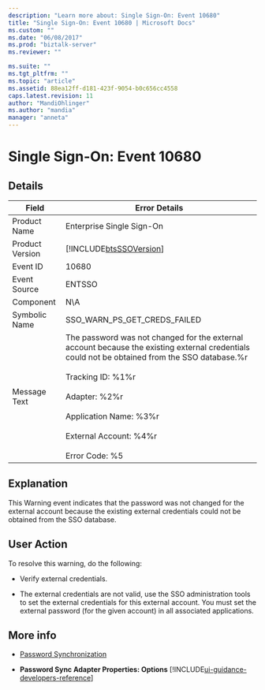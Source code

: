 ```yaml
---
description: "Learn more about: Single Sign-On: Event 10680"
title: "Single Sign-On: Event 10680 | Microsoft Docs"
ms.custom: ""
ms.date: "06/08/2017"
ms.prod: "biztalk-server"
ms.reviewer: ""

ms.suite: ""
ms.tgt_pltfrm: ""
ms.topic: "article"
ms.assetid: 88ea12ff-d181-423f-9054-b0c656cc4558
caps.latest.revision: 11
author: "MandiOhlinger"
ms.author: "mandia"
manager: "anneta"
---
```

# Single Sign-On: Event 10680
## Details  

| Field | Error Details |
|-----------------|---------------------------------------------------------------------------------------------------------------------------------------------------------------------------------------------------------------------------------------------------------------------------------------------------------|
|  Product Name   |                                                                                                                                        Enterprise Single Sign-On                                                                                                                                        |
| Product Version |                                                                                                                       [!INCLUDE[btsSSOVersion](../includes/btsssoversion-md.md)]                                                                                                                        |
|    Event ID     |                                                                                                                                                  10680                                                                                                                                                  |
|  Event Source   |                                                                                                                                                 ENTSSO                                                                                                                                                  |
|    Component    |                                                                                                                                                   N\A                                                                                                                                                   |
|  Symbolic Name  |                                                                                                                                      SSO_WARN_PS_GET_CREDS_FAILED                                                                                                                                       |
|  Message Text   | The password was not changed for the external account because the existing external credentials could not be obtained from the SSO database.%r<br /><br /> Tracking ID: %1%r<br /><br /> Adapter: %2%r<br /><br /> Application Name: %3%r<br /><br /> External Account: %4%r<br /><br /> Error Code: %5 |

## Explanation  
 This Warning event indicates that the password was not changed for the external account because the existing external credentials could not be obtained from the SSO database.  

## User Action  
 To resolve this warning, do the following:  

-   Verify external credentials.  

-   The external credentials are not valid, use the SSO administration tools to set the external credentials for this external account. You must set the external password (for the given account) in all associated applications.  

## More info

- [Password Synchronization](../core/password-synchronization2.md)  

- **Password Sync Adapter Properties: Options** [!INCLUDE[ui-guidance-developers-reference](../includes/ui-guidance-developers-reference.md)]

